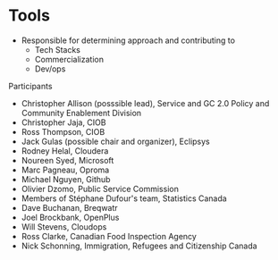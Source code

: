 # Tools
* Responsible for determining approach and contributing to
  * Tech Stacks
  * Commercialization 
  * Dev/ops

Participants 
* Christopher Allison (posssible lead), Service and GC 2.0 Policy and Community Enablement Division 
* Christopher Jaja, CIOB 
* Ross Thompson, CIOB
* Jack Gulas (possible chair and organizer), Eclipsys
* Rodney Helal, Cloudera
* Noureen Syed, Microsoft
* Marc Pagneau, Oproma
* Michael Nguyen, Github
* Olivier Dzomo, Public Service Commission
* Members of Stéphane Dufour's team, Statistics Canada
* Dave Buchanan, Breqwatr
* Joel Brockbank, OpenPlus
* Will Stevens, Cloudops
* Ross Clarke, Canadian Food Inspection Agency
* Nick Schonning, Immigration, Refugees and Citizenship Canada
